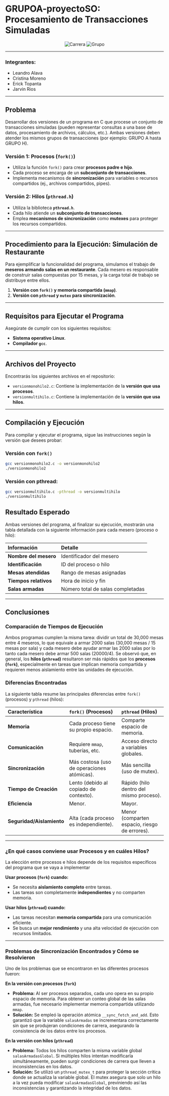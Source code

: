 # GRUPOA-proyectoSO: Procesamiento de Transacciones Simuladas
<div align="center">
  <img src="https://img.shields.io/badge/Carrera-Ingeniería%20en%20Ciencias%20de%20la%20Computación-blue?style=for-the-badge" alt="Carrera"/>
  <img src="https://img.shields.io/badge/Grupo-Sistemas%20Operativos-green?style=for-the-badge" alt="Grupo"/>
</div>

---
### **Integrantes:**
* Leandro Alava
* Cristina Moreno
* Erick Topanta
* Jarvin Rios
---

## Problema

Desarrollar dos versiones de un programa en C que procese 
un conjunto de transacciones simuladas (pueden representar 
consultas a una base de datos, procesamiento de archivos, 
cálculos, etc.). 
Ambas versiones deben atender los mismos grupos de 
transacciones (por ejemplo: GRUPO A hasta GRUPO H).

### Versión 1: Procesos (`fork()`)

* Utiliza la función `fork()` para crear **procesos padre e hijo**.
* Cada proceso se encarga de un **subconjunto de transacciones**.
* Implementa mecanismos de **sincronización** para variables o recursos compartidos (ej., archivos compartidos, pipes).

### Versión 2: Hilos (`pthread.h`)

* Utiliza la biblioteca **`pthread.h`**.
* Cada hilo atiende un **subconjunto de transacciones**.
* Emplea **mecanismos de sincronización** como **mutexes** para proteger los recursos compartidos.

---

## Procedimiento para la Ejecución: Simulación de Restaurante

Para ejemplificar la funcionalidad del programa, simulamos el trabajo de **meseros armando salas en un restaurante**. Cada mesero es responsable de construir salas compuestas por 15 mesas, y la carga total de trabajo se distribuye entre ellos.

1.  **Versión con `fork()` y memoria compartida (`mmap`)**.
2.  **Versión con `pthread` y `mutex` para sincronización**.

---

##  Requisitos para Ejecutar el Programa

Asegúrate de cumplir con los siguientes requisitos:

* **Sistema operativo Linux**.
* **Compilador `gcc`**.

---

## Archivos del Proyecto

Encontrarás los siguientes archivos en el repositorio:

* `versionmonohilo2.c`: Contiene la implementación de la **versión que usa procesos**.
* `versionmultihilo.c`: Contiene la implementación de la **versión que usa hilos**.

---

## Compilación y Ejecución

Para compilar y ejecutar el programa, sigue las instrucciones según la versión que desees probar:

### Versión con `fork()`

```bash
gcc versionmonohilo2.c -o versionmonohilo2
./versionmonohilo2
```


### Versión con pthread:
```bash
gcc versionmultihilo.c -pthread -o versionmultihilo
./versionmultihilo
```

## Resultado Esperado
Ambas versiones del programa, al finalizar su ejecución, mostrarán una tabla detallada con la siguiente información para cada mesero (proceso o hilo):

| Información | Detalle |
| :--- | :--- |
| **Nombre del mesero** | Identificador del mesero |
| **Identificación**| ID del proceso o hilo |
| **Mesas atendidas** | Rango de mesas asignadas |
| **Tiempos relativos**| Hora de inicio y fin |
| **Salas armadas**| Número total de salas completadas |

---

## Conclusiones

### Comparación de Tiempos de Ejecución
Ambos programas cumplen la misma tarea: dividir un total de 30,000 mesas entre 4 meseros, lo que equivale a armar 2000 salas (30,000 mesas / 15 mesas por sala) y cada mesero debe ayudar armar las 2000 salas por lo tanto cada mesero debe armar 500 salas (20000/4). Se observó que, en general, los **hilos (`pthread`)** resultaron ser más rápidos que los **procesos (`fork`)**, especialmente en tareas que implican memoria compartida y requieren menos aislamiento entre las unidades de ejecución.

### Diferencias Encontradas
La siguiente tabla resume las principales diferencias entre `fork()` (procesos) y `pthread` (hilos):

| Característica | `fork()` (Procesos) | `pthread` (Hilos) |
| :--- | :--- | :--- |
| **Memoria** | Cada proceso tiene su propio espacio. | Comparte espacio de memoria. |
| **Comunicación** | Requiere `mmap`, tuberías, etc. | Acceso directo a variables globales. |
| **Sincronización** | Más costosa (uso de operaciones atómicas). | Más sencilla (uso de mutex). |
| **Tiempo de Creación**| Lento (debido al copiado de contexto). | Rápido (hilo dentro del mismo proceso). |
| **Eficiencia** | Menor. | Mayor. |
| **Seguridad/Aislamiento**| Alta (cada proceso es independiente).| Menor (comparten espacio, riesgo de errores).|

---

### ¿En qué casos conviene usar Procesos y en cuáles Hilos?
La elección entre procesos e hilos depende de los requisitos específicos del programa que se vaya a implementar

**Usar procesos (`fork`) cuando:**
* Se necesita **aislamiento completo** entre tareas.
* Las tareas son completamente **independientes** y no comparten memoria.

**Usar hilos (`pthread`) cuando:**
* Las tareas necesitan **memoria compartida** para una comunicación eficiente.
* Se busca un **mejor rendimiento** y una alta velocidad de ejecución con recursos limitados.

---

### Problemas de Sincronización Encontrados y Cómo se Resolvieron
Uno de los problemas que se encontraron en las diferentes procesos fueron:

 **En la versión con procesos (`fork`)**
* **Problema:** Al ser procesos separados, cada uno opera en su propio espacio de memoria. Para obtener un conteo global de las salas armadas, fue necesario implementar memoria compartida utilizando `mmap`.
* **Solución:** Se empleó la operación atómica `__sync_fetch_and_add`. Esto garantizó que la variable `salasArmadas` se incrementara correctamente sin que se produjeran condiciones de carrera, asegurando la consistencia de los datos entre los procesos.

 **En la versión con hilos (`pthread`)**
* **Problema:** Todos los hilos comparten la misma variable global `salasArmadasGlobal`. Si múltiples hilos intentan modificarla simultáneamente, pueden surgir condiciones de carrera que lleven a inconsistencias en los datos.
* **Solución:** Se utilizó un `pthread_mutex_t` para proteger la sección crítica donde se actualiza la variable global. El mutex asegura que solo un hilo a la vez pueda modificar `salasArmadasGlobal`, previniendo así las inconsistencias y garantizando la integridad de los datos.
